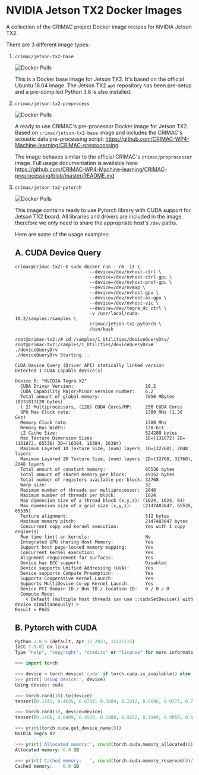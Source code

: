 # NVIDIA Jetson TX2 Docker Images

A collection of the CRIMAC project Docker image recipes for NVIDIA Jetson TX2.

There are 3 different image types:

1. `crimac/jetson-tx2-base`

    ![Docker Pulls](https://img.shields.io/docker/pulls/crimac/jetson-tx2-base?style=flat-square)

   This is a Docker base image for Jetson TX2. It's based on the official Ubuntu 18.04 image. The Jetson TX2 `apt` repository has been pre-setup and a pre-compiled Python 3.8 is also installed.

2. `crimac/jetson-tx2-preprocess`

    ![Docker Pulls](https://img.shields.io/docker/pulls/crimac/jetson-tx2-preprocess?style=flat-square)

    A ready to use CRIMAC's pre-processor Docker image for Jetson TX2. Based on `crimac/jetson-tx2-base` image and includes the CRIMAC's acoustic data pre-processing script:
    https://github.com/CRIMAC-WP4-Machine-learning/CRIMAC-preprocessing.

    The image behaves similar to the official CRIMAC's `crimac/preprocessor` image.
    Full usage documentation is available here: https://github.com/CRIMAC-WP4-Machine-learning/CRIMAC-preprocessing/blob/master/README.md

3. `crimac/jetson-tx2-pytorch`

    ![Docker Pulls](https://img.shields.io/docker/pulls/crimac/jetson-tx2-pytorch?style=flat-square)

    This image contains ready to use Pytorch library with CUDA support for Jetson TX2 board. All libraries and drivers are included in the image, therefore we only need to share the appropriate host's `/dev` paths.

    Here are some of the usage examples:

    ## A. CUDA Device Query
  
    ```console
    crimac@crimac-tx2:~$ sudo docker run --rm -it \
                                --device=/dev/nvhost-ctrl \
                                --device=/dev/nvhost-ctrl-gpu \
                                --device=/dev/nvhost-prof-gpu \
                                --device=/dev/nvmap \
                                --device=/dev/nvhost-gpu \
                                --device=/dev/nvhost-as-gpu \
                                --device=/dev/nvhost-vic \
                                --device=/dev/tegra_dc_ctrl \
                                -v /usr/local/cuda-10.2/samples:/samples \
                                crimac/jetson-tx2-pytorch \
                                /bin/bash

    root@crimac-tx2:/# cd /samples/1_Utilities/deviceQueryDrv/
    root@crimac-tx2:/samples/1_Utilities/deviceQueryDrv# ./deviceQueryDrv 
    ./deviceQueryDrv Starting...

    CUDA Device Query (Driver API) statically linked version 
    Detected 1 CUDA Capable device(s)

    Device 0: "NVIDIA Tegra X2"
      CUDA Driver Version:                           10.2
      CUDA Capability Major/Minor version number:    6.2
      Total amount of global memory:                 7850 MBytes (8231813120 bytes)
      ( 2) Multiprocessors, (128) CUDA Cores/MP:     256 CUDA Cores
      GPU Max Clock rate:                            1300 MHz (1.30 GHz)
      Memory Clock rate:                             1300 Mhz
      Memory Bus Width:                              128-bit
      L2 Cache Size:                                 524288 bytes
      Max Texture Dimension Sizes                    1D=(131072) 2D=(131072, 65536) 3D=(16384, 16384, 16384)
      Maximum Layered 1D Texture Size, (num) layers  1D=(32768), 2048 layers
      Maximum Layered 2D Texture Size, (num) layers  2D=(32768, 32768), 2048 layers
      Total amount of constant memory:               65536 bytes
      Total amount of shared memory per block:       49152 bytes
      Total number of registers available per block: 32768
      Warp size:                                     32
      Maximum number of threads per multiprocessor:  2048
      Maximum number of threads per block:           1024
      Max dimension size of a thread block (x,y,z): (1024, 1024, 64)
      Max dimension size of a grid size (x,y,z):    (2147483647, 65535, 65535)
      Texture alignment:                             512 bytes
      Maximum memory pitch:                          2147483647 bytes
      Concurrent copy and kernel execution:          Yes with 1 copy engine(s)
      Run time limit on kernels:                     No
      Integrated GPU sharing Host Memory:            Yes
      Support host page-locked memory mapping:       Yes
      Concurrent kernel execution:                   Yes
      Alignment requirement for Surfaces:            Yes
      Device has ECC support:                        Disabled
      Device supports Unified Addressing (UVA):      Yes
      Device supports Compute Preemption:            Yes
      Supports Cooperative Kernel Launch:            Yes
      Supports MultiDevice Co-op Kernel Launch:      Yes
      Device PCI Domain ID / Bus ID / location ID:   0 / 0 / 0
      Compute Mode:
        < Default (multiple host threads can use ::cudaSetDevice() with device simultaneously) >
    Result = PASS
    ```
    ## B. Pytorch with CUDA

    ```python
    Python 3.8.9 (default, Apr 12 2021, 15:27:15)
    [GCC 7.5.0] on linux
    Type "help", "copyright", "credits" or "license" for more information.

    >>> import torch

    >>> device = torch.device('cuda' if torch.cuda.is_available() else 'cpu')
    >>> print('Using device:', device)
    Using device: cuda

    >>> torch.rand(10).to(device)
    tensor([0.1142, 0.4635, 0.6739, 0.3689, 0.2312, 0.0696, 0.9773, 0.7621, 0.9729, 0.6640], device='cuda:0')

    >>> torch.rand(10, device=device)
    tensor([0.1406, 0.6409, 0.5563, 0.5888, 0.9272, 0.1949, 0.9050, 0.5155, 0.7439, 0.1924], device='cuda:0')

    >>> print(torch.cuda.get_device_name(0))
    NVIDIA Tegra X2

    >>> print('Allocated memory:', round(torch.cuda.memory_allocated(0)/1024**3,1), 'GB')
    Allocated memory: 0.0 GB

    >>> print('Cached memory:   ', round(torch.cuda.memory_reserved(0)/1024**3,1), 'GB')
    Cached memory:    0.0 GB
    ```

